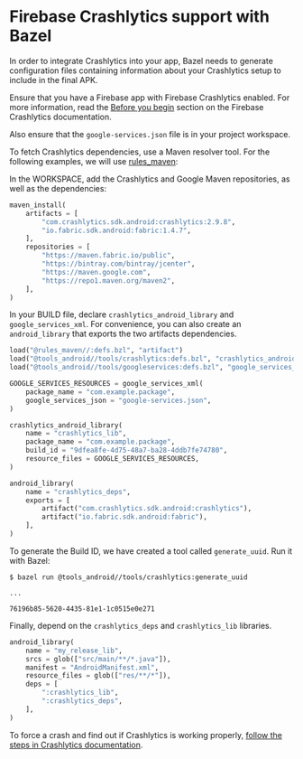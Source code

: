 # Firebase Crashlytics support with Bazel

In order to integrate Crashlytics into your app, Bazel needs to generate
configuration files containing information about your Crashlytics setup to
include in the final APK.

Ensure that you have a Firebase app with Firebase Crashlytics enabled. For more
information, read the [Before you
begin](https://firebase.google.com/docs/crashlytics/get-started#android) section
on the Firebase Crashlytics documentation.

Also ensure that the `google-services.json` file is in your project workspace.

To fetch Crashlytics dependencies, use a Maven resolver tool. For the following
examples, we will use [rules_maven](https://github.com/jin/rules_maven):

In the WORKSPACE, add the Crashlytics and Google Maven repositories, as well as
the dependencies:

```python
maven_install(
    artifacts = [
        "com.crashlytics.sdk.android:crashlytics:2.9.8",
        "io.fabric.sdk.android:fabric:1.4.7",
    ],
    repositories = [
        "https://maven.fabric.io/public",
        "https://bintray.com/bintray/jcenter",
        "https://maven.google.com",
        "https://repo1.maven.org/maven2",
    ],
)
```

In your BUILD file, declare `crashlytics_android_library` and
`google_services_xml`. For convenience, you can also create an `android_library`
that exports the two artifacts dependencies.

```python
load("@rules_maven//:defs.bzl", "artifact")
load("@tools_android//tools/crashlytics:defs.bzl", "crashlytics_android_library")
load("@tools_android//tools/googleservices:defs.bzl", "google_services_xml")

GOOGLE_SERVICES_RESOURCES = google_services_xml(
    package_name = "com.example.package",
    google_services_json = "google-services.json",
)

crashlytics_android_library(
    name = "crashlytics_lib",
    package_name = "com.example.package",
    build_id = "9dfea8fe-4d75-48a7-ba28-4ddb7fe74780",
    resource_files = GOOGLE_SERVICES_RESOURCES,
)

android_library(
    name = "crashlytics_deps",
    exports = [
        artifact("com.crashlytics.sdk.android:crashlytics"),
        artifact("io.fabric.sdk.android:fabric"),
    ],
)
```

To generate the Build ID, we have created a tool called `generate_uuid`. Run it
with Bazel:

```
$ bazel run @tools_android//tools/crashlytics:generate_uuid

...

76196b85-5620-4435-81e1-1c0515e0e271
```

Finally, depend on the `crashlytics_deps` and `crashlytics_lib` libraries.

```python
android_library(
    name = "my_release_lib",
    srcs = glob(["src/main/**/*.java"]),
    manifest = "AndroidManifest.xml",
    resource_files = glob(["res/**/*"]),
    deps = [
        ":crashlytics_lib",
        ":crashlytics_deps", 
    ],
)
```

To force a crash and find out if Crashlytics is working properly, [follow the
steps in Crashlytics
documentation](https://firebase.google.com/docs/crashlytics/force-a-crash).
